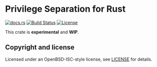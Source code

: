 # Privilege Separation for Rust

[![docs.rs](https://docs.rs/privsep/badge.svg)](https://docs.rs/privsep)
[![Build Status](https://github.com/reyk/privsep-rs/actions/workflows/build.yml/badge.svg)](https://github.com/reyk/privsep-rs/actions/workflows/build.yml)
[![License](https://img.shields.io/badge/license-ISC-blue.svg)](https://raw.githubusercontent.com/reyk/privsep-rs/main/LICENSE)

This crate is **experimental** and **WIP**.

## Copyright and license

Licensed under an OpenBSD-ISC-style license, see [LICENSE](LICENSE) for details.
